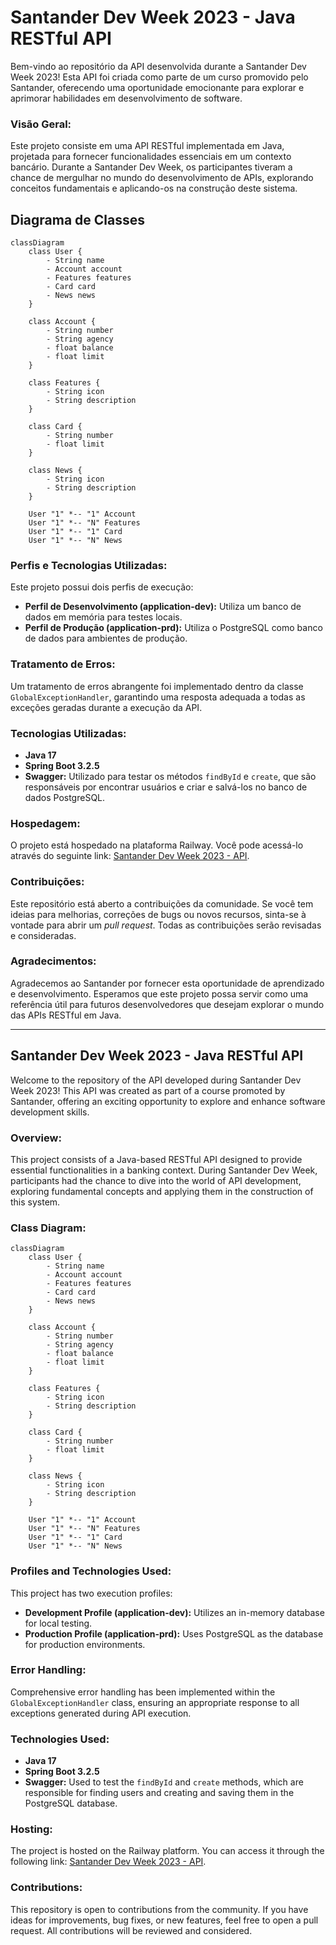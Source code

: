 # Santander Dev Week 2023 - Java RESTful API

Bem-vindo ao repositório da API desenvolvida durante a Santander Dev Week 2023! Esta API foi criada como parte de um curso promovido pelo Santander, oferecendo uma oportunidade emocionante para explorar e aprimorar habilidades em desenvolvimento de software.

### Visão Geral:
Este projeto consiste em uma API RESTful implementada em Java, projetada para fornecer funcionalidades essenciais em um contexto bancário. Durante a Santander Dev Week, os participantes tiveram a chance de mergulhar no mundo do desenvolvimento de APIs, explorando conceitos fundamentais e aplicando-os na construção deste sistema.

## Diagrama de Classes

```mermaid
classDiagram
    class User {
        - String name
        - Account account
        - Features features
        - Card card
        - News news
    }

    class Account {
        - String number
        - String agency
        - float balance
        - float limit
    }

    class Features {
        - String icon
        - String description
    }

    class Card {
        - String number
        - float limit
    }

    class News {
        - String icon
        - String description
    }

    User "1" *-- "1" Account
    User "1" *-- "N" Features
    User "1" *-- "1" Card
    User "1" *-- "N" News
```

### Perfis e Tecnologias Utilizadas:
Este projeto possui dois perfis de execução:

- **Perfil de Desenvolvimento (application-dev):** Utiliza um banco de dados em memória para testes locais.
- **Perfil de Produção (application-prd):** Utiliza o PostgreSQL como banco de dados para ambientes de produção.

### Tratamento de Erros:
Um tratamento de erros abrangente foi implementado dentro da classe `GlobalExceptionHandler`, garantindo uma resposta adequada a todas as exceções geradas durante a execução da API.

### Tecnologias Utilizadas:
- **Java 17**
- **Spring Boot 3.2.5**
- **Swagger:** Utilizado para testar os métodos `findById` e `create`, que são responsáveis por encontrar usuários e criar e salvá-los no banco de dados PostgreSQL.

### Hospedagem:
O projeto está hospedado na plataforma Railway. Você pode acessá-lo através do seguinte link: [Santander Dev Week 2023 - API](https://santander-dev-week-2023-production-app.up.railway.app).

### Contribuições:
Este repositório está aberto a contribuições da comunidade. Se você tem ideias para melhorias, correções de bugs ou novos recursos, sinta-se à vontade para abrir um *pull request*. Todas as contribuições serão revisadas e consideradas.

### Agradecimentos:
Agradecemos ao Santander por fornecer esta oportunidade de aprendizado e desenvolvimento. Esperamos que este projeto possa servir como uma referência útil para futuros desenvolvedores que desejam explorar o mundo das APIs RESTful em Java.

---

## Santander Dev Week 2023 - Java RESTful API

Welcome to the repository of the API developed during Santander Dev Week 2023! This API was created as part of a course promoted by Santander, offering an exciting opportunity to explore and enhance software development skills.

### Overview:
This project consists of a Java-based RESTful API designed to provide essential functionalities in a banking context. During Santander Dev Week, participants had the chance to dive into the world of API development, exploring fundamental concepts and applying them in the construction of this system.

### Class Diagram:
```mermaid
classDiagram
    class User {
        - String name
        - Account account
        - Features features
        - Card card
        - News news
    }

    class Account {
        - String number
        - String agency
        - float balance
        - float limit
    }

    class Features {
        - String icon
        - String description
    }

    class Card {
        - String number
        - float limit
    }

    class News {
        - String icon
        - String description
    }

    User "1" *-- "1" Account
    User "1" *-- "N" Features
    User "1" *-- "1" Card
    User "1" *-- "N" News
```

### Profiles and Technologies Used:
This project has two execution profiles:

- **Development Profile (application-dev):** Utilizes an in-memory database for local testing.
- **Production Profile (application-prd):** Uses PostgreSQL as the database for production environments.

### Error Handling:
Comprehensive error handling has been implemented within the `GlobalExceptionHandler` class, ensuring an appropriate response to all exceptions generated during API execution.

### Technologies Used:
- **Java 17**
- **Spring Boot 3.2.5**
- **Swagger:** Used to test the `findById` and `create` methods, which are responsible for finding users and creating and saving them in the PostgreSQL database.

### Hosting:
The project is hosted on the Railway platform. You can access it through the following link: [Santander Dev Week 2023 - API](https://santander-dev-week-2023-production-app.up.railway.app).

### Contributions:
This repository is open to contributions from the community. If you have ideas for improvements, bug fixes, or new features, feel free to open a pull request. All contributions will be reviewed and considered.